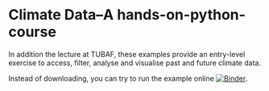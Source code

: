 # Climate Data–A hands-on-python-course
 
In addition the lecture at TUBAF, these examples provide an entry-level exercise to access, filter, analyse and visualise past and future climate data.

Instead of downloading, you can try to run the example online [![Binder](https://mybinder.org/badge_logo.svg)](https://mybinder.org/v2/gh/PedroLormendez/Climate-Data-A-hands-on-python-course/HEAD).